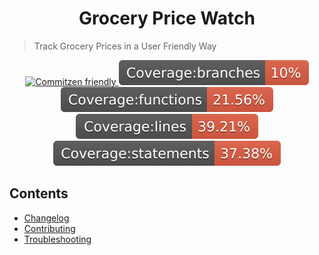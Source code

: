 <h1 align="center">Grocery Price Watch</h1>

> Track Grocery Prices in a User Friendly Way

<p align="center">
  <a href="http://commitizen.github.io/cz-cli/">
	  <img src="https://img.shields.io/badge/commitizen-friendly-brightgreen.svg" alt="Commitzen friendly" />
  </a>
  <img src="./__badges__/badge-branches.svg" alt="Coverage branches" />
  <img src="./__badges__/badge-functions.svg" alt="Coverage functions" />
  <img src="./__badges__/badge-lines.svg" alt="Coverage lines" />
  <img src="./__badges__/badge-statements.svg" alt="Coverage statements" />
</p>

## Contents

- [Changelog](./CHANGELOG.md#changelog)
- [Contributing](./doc/CONTRIBUTING.md#contributing)
- [Troubleshooting](./doc/TROUBLESHOOTING.md#troubleshooting)